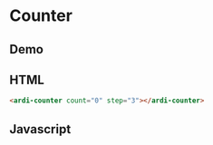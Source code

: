 # Counter

## Demo

<ardi-counter count="0" step="3"></ardi-counter>

## HTML

```html
<ardi-counter count="0" step="3"></ardi-counter>
```

## Javascript

[](../components/counter.js ':include')
